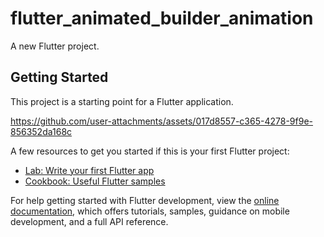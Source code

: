# flutter_animated_builder_animation

A new Flutter project.

## Getting Started

This project is a starting point for a Flutter application.


https://github.com/user-attachments/assets/017d8557-c365-4278-9f9e-856352da168c


A few resources to get you started if this is your first Flutter project:

- [Lab: Write your first Flutter app](https://docs.flutter.dev/get-started/codelab)
- [Cookbook: Useful Flutter samples](https://docs.flutter.dev/cookbook)

For help getting started with Flutter development, view the
[online documentation](https://docs.flutter.dev/), which offers tutorials,
samples, guidance on mobile development, and a full API reference.
